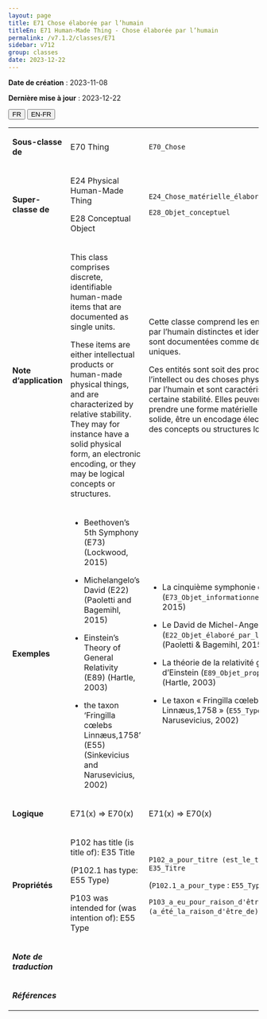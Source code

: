 ```yaml
---
layout: page
title: E71 Chose élaborée par l’humain
titleEn: E71 Human-Made Thing - Chose élaborée par l’humain
permalink: /v7.1.2/classes/E71
sidebar: v712
group: classes
date: 2023-12-22
---
```


**Date de création** : 2023-11-08

**Dernière mise à jour** : 2023-12-22

<div class="lang-buttons">
 <button id="fr" class="activate">FR</button>
 <button id="en-fr">EN-FR</button>
</div>

<table>
<tbody>
<tr>
<td><p><strong>Sous-classe de</strong></p></td>
<td class="en">
<p>E70 Thing</p>
</td>
<td>
<p><code class="language-plaintext highlighter-rouge">E70_Chose</code> </p>
</td>
</tr>
<tr>
<td><p><strong>Super-classe de</strong></p></td>
<td class="en">
<p>E24 Physical Human-Made Thing</p>
<p>E28 Conceptual Object</p>
</td>
<td>
<p><code class="language-plaintext highlighter-rouge">E24_Chose_matérielle_élaborée_par_l’humain</code> </p>
<p><code class="language-plaintext highlighter-rouge">E28_Objet_conceptuel</code> </p>
</td>
</tr>
<tr>
<td><p><strong>Note d’application</strong></p></td>
<td class="en">
<p>This class comprises discrete, identifiable human-made items that are documented as single units.</p>
<p>These items are either intellectual products or human-made physical things, and are characterized by relative stability. They may for instance have a solid physical form, an electronic encoding, or they may be logical concepts or structures.</p>
</td>
<td>
<p>Cette classe comprend les entités élaborées par l’humain distinctes et identifiables qui sont documentées comme des éléments uniques.</p>
<p>Ces entités sont soit des produits de l’intellect ou des choses physiques élaborées par l’humain et sont caractérisées par une certaine stabilité. Elles peuvent, par exemple, prendre une forme matérielle physique et solide, être un encodage électronique ou être des concepts ou structures logiques.</p>
</td>
</tr>
<tr>
<td><p><strong>Exemples</strong></p></td>
<td class="en">
<ul>
<li><p>Beethoven’s 5th Symphony (E73) (Lockwood, 2015)</p>
</li>
<li><p>Michelangelo’s David (E22) (Paoletti and Bagemihl, 2015)</p>
</li>
<li><p>Einstein’s Theory of General Relativity (E89) (Hartle, 2003)</p>
</li>
<li><p>the taxon ‘Fringilla cœlebs Linnæus,1758’ (E55) (Sinkevicius and Narusevicius, 2002)</p>
</li>
</ul>
</td>
<td>
<ul>
<li><p>La cinquième symphonie de Beethoven (<code class="language-plaintext highlighter-rouge">E73_Objet_informationnel</code>) (Lockwood, 2015)</p>
</li>
<li><p>Le David de Michel-Ange (<code class="language-plaintext highlighter-rouge">E22_Objet_élaboré_par_l’humain</code>) (Paoletti & Bagemihl, 2015)</p>
</li>
<li><p>La théorie de la relativité générale d’Einstein (<code class="language-plaintext highlighter-rouge">E89_Objet_propositionnel</code>) (Hartle, 2003)</p>
</li>
<li><p>Le taxon « Fringilla cœlebs Linnæus,1758 » (<code class="language-plaintext highlighter-rouge">E55_Type</code>) (Sinkevicius & Narusevicius, 2002)</p>
</li>
</ul>
</td>
</tr>
<tr>
<td><p><strong>Logique</strong></p></td>
<td class="en">
<p>E71(x) ⇒ E70(x)</p>
</td>
<td>
<p>E71(x) ⇒ E70(x)</p>
</td>
</tr>
<tr>
<td><p><strong>Propriétés</strong></p></td>
<td class="en">
<p>P102 has title (is title of): E35 Title</p>
<p>   (P102.1 has type: E55 Type)</p>
<p>P103 was intended for (was intention of): E55 Type</p>
</td>
<td>
<p><code class="language-plaintext highlighter-rouge">P102_a_pour_titre (est_le_titre_de)</code> : <code class="language-plaintext highlighter-rouge">E35_Titre</code></p>
<p>   (<code class="language-plaintext highlighter-rouge">P102.1_a_pour_type</code> : <code class="language-plaintext highlighter-rouge">E55_Type</code>)</p>
<p><code class="language-plaintext highlighter-rouge">P103_a_eu_pour_raison_d'être (a_été_la_raison_d'être_de)</code> : <code class="language-plaintext highlighter-rouge">E55_Type</code></p>
</td>
</tr>
<tr>
<td><p><strong><em>Note de traduction</em></strong></p></td>
<td colspan="2">
</td>
</tr>
<tr>
<td><p><strong><em>Références</em></strong></p></td>
<td colspan="2">
<p><em></em></p>
</td>
</tr>
</tbody>
</table>
